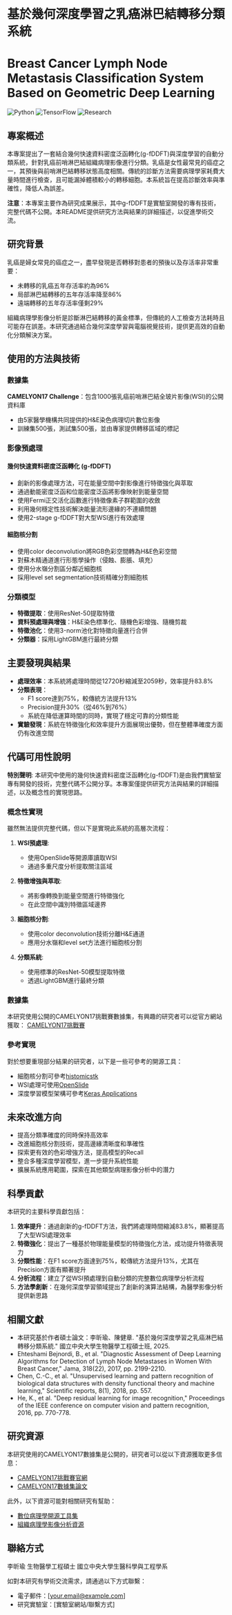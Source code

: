 # 基於幾何深度學習之乳癌淋巴結轉移分類系統
# Breast Cancer Lymph Node Metastasis Classification System Based on Geometric Deep Learning

![Python](https://img.shields.io/badge/python-3.7+-green)
![TensorFlow](https://img.shields.io/badge/TensorFlow-2.x-orange)
![Research](https://img.shields.io/badge/Research-Proprietary-red)

## 專案概述

本專案提出了一套結合幾何快速資料密度泛函轉化(g-fDDFT)與深度學習的自動分類系統，針對乳癌前哨淋巴結組織病理影像進行分類。乳癌是女性最常見的癌症之一，其預後與前哨淋巴結轉移狀態高度相關。傳統的診斷方法需要病理學家耗費大量時間進行檢查，且可能漏掉體積較小的轉移細胞。本系統旨在提高診斷效率與準確性，降低人為誤差。

**注意**：本專案主要作為研究成果展示，其中g-fDDFT是實驗室開發的專有技術，完整代碼不公開。本README提供研究方法與結果的詳細描述，以促進學術交流。

## 研究背景

乳癌是婦女常見的癌症之一，盡早發現是否轉移對患者的預後以及存活率非常重要：
- 未轉移的乳癌五年存活率約為96%
- 局部淋巴結轉移的五年存活率降至86%
- 遠端轉移的五年存活率僅剩29%

組織病理學影像分析是診斷淋巴結轉移的黃金標準，但傳統的人工檢查方法耗時且可能存在誤差。本研究通過結合幾何深度學習與電腦視覺技術，提供更高效的自動化分類解決方案。

## 使用的方法與技術

### 數據集
**CAMELYON17 Challenge**：包含1000張乳癌前哨淋巴結全玻片影像(WSI)的公開資料庫
- 由5家醫學機構共同提供的H&E染色病理切片數位影像
- 訓練集500張，測試集500張，並由專家提供轉移區域的標記

### 影像預處理

#### 幾何快速資料密度泛函轉化 (g-fDDFT)
- 創新的影像處理方法，可在能量空間中對影像進行特徵強化與萃取
- 通過動能密度泛函和位能密度泛函將影像映射到能量空間
- 使用Fermi正交活化函數進行特徵像素子群範圍的收斂
- 利用幾何穩定性技術解決能量流形邊緣的不連續問題
- 使用2-stage g-fDDFT對大型WSI進行有效處理

#### 細胞核分割
- 使用color deconvolution將RGB色彩空間轉為H&E色彩空間
- 對蘇木精通道進行形態學操作（侵蝕、膨脹、填充）
- 使用分水嶺分割區分鄰近細胞核
- 採用level set segmentation技術精確分割細胞核

### 分類模型
- **特徵提取**：使用ResNet-50提取特徵
- **資料預處理與增強**：H&E染色標準化、隨機色彩增強、隨機剪裁
- **特徵池化**：使用3-norm池化對特徵向量進行合併
- **分類器**：採用LightGBM進行最終分類

## 主要發現與結果

- **處理效率**：本系統將處理時間從12720秒縮減至2059秒，效率提升83.8%
- **分類表現**：
  - F1 score達到75%，較傳統方法提升13%
  - Precision提升30%（從46%到76%）
  - 系統在降低運算時間的同時，實現了穩定可靠的分類性能
- **實驗發現**：系統在特徵強化和效率提升方面展現出優勢，但在整體準確度方面仍有改進空間

## 代碼可用性說明

**特別聲明**: 本研究中使用的幾何快速資料密度泛函轉化(g-fDDFT)是由我們實驗室專有開發的技術，完整代碼不公開分享。本專案僅提供研究方法與結果的詳細描述，以及概念性的實現思路。

### 概念性實現

雖然無法提供完整代碼，但以下是實現此系統的高層次流程：

1. **WSI預處理**:
   - 使用OpenSlide等開源庫讀取WSI
   - 通過多重尺度分析提取關注區域

2. **特徵增強與萃取**:
   - 將影像轉換到能量空間進行特徵強化
   - 在此空間中識別特徵區域邊界

3. **細胞核分割**:
   - 使用color deconvolution技術分離H&E通道
   - 應用分水嶺和level set方法進行細胞核分割

4. **分類系統**:
   - 使用標準的ResNet-50模型提取特徵
   - 透過LightGBM進行最終分類

### 數據集

本研究使用公開的CAMELYON17挑戰賽數據集，有興趣的研究者可以從官方網站獲取：
[CAMELYON17挑戰賽](https://camelyon17.grand-challenge.org/)

### 參考實現

對於想要重現部分結果的研究者，以下是一些可參考的開源工具：
- 細胞核分割可參考[histomicstk](https://github.com/DigitalSlideArchive/HistomicsTK)
- WSI處理可使用[OpenSlide](https://openslide.org/)
- 深度學習模型架構可參考[Keras Applications](https://keras.io/api/applications/)


## 未來改進方向

- 提高分類準確度的同時保持高效率
- 改進細胞核分割技術，提高邊緣清晰度和準確性
- 探索更有效的色彩增強方法，提高模型的Recall
- 整合多種深度學習模型，進一步提升系統性能
- 擴展系統應用範圍，探索在其他類型病理影像分析中的潛力

## 科學貢獻

本研究的主要科學貢獻包括：

1. **效率提升**：通過創新的g-fDDFT方法，我們將處理時間縮減83.8%，顯著提高了大型WSI處理效率
2. **特徵強化**：提出了一種基於物理能量模型的特徵強化方法，成功提升特徵表現力
3. **分類性能**：在F1 score方面達到75%，較傳統方法提升13%，尤其在Precision方面有顯著提升
4. **分析流程**：建立了從WSI預處理到自動分類的完整數位病理學分析流程
5. **方法學創新**：在幾何深度學習領域提出了創新的演算法結構，為醫學影像分析提供新思路

## 相關文獻

- 本研究基於作者碩士論文：李昕瑜、陳健章. "基於幾何深度學習之乳癌淋巴結轉移分類系統." 國立中央大學生物醫學工程碩士班, 2025.
- Ehteshami Bejnordi, B., et al. "Diagnostic Assessment of Deep Learning Algorithms for Detection of Lymph Node Metastases in Women With Breast Cancer," Jama, 318(22), 2017, pp. 2199-2210.
- Chen, C.-C., et al. "Unsupervised learning and pattern recognition of biological data structures with density functional theory and machine learning," Scientific reports, 8(1), 2018, pp. 557.
- He, K., et al. "Deep residual learning for image recognition," Proceedings of the IEEE conference on computer vision and pattern recognition, 2016, pp. 770-778.

## 研究資源

本研究使用的CAMELYON17數據集是公開的，研究者可以從以下資源獲取更多信息：

- [CAMELYON17挑戰賽官網](https://camelyon17.grand-challenge.org/)
- [CAMELYON17數據集論文](https://doi.org/10.1093/gigascience/giy065)

此外，以下資源可能對相關研究有幫助：
- [數位病理學開源工具集](https://digitalpathologyassociation.org/)
- [組織病理學影像分析資源](https://www.pathologyoutlines.com/)

## 聯絡方式

李昕瑜
生物醫學工程碩士
國立中央大學生醫科學與工程學系

如對本研究有學術交流需求，請通過以下方式聯繫：
- 電子郵件：[your.email@example.com] <!-- 替換為你的電子郵箱 -->
- 研究實驗室：[實驗室網站/聯繫方式] <!-- 替換為你的實驗室聯繫方式 -->

